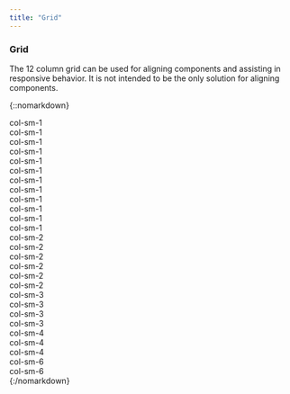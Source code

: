 ```yaml
---
title: "Grid"
---
```


<div class="pl-pattern">

<h3>Grid</h3>

The 12 column grid can be used for aligning components and assisting in responsive behavior. It is not intended to be the only solution for aligning components. 

{::nomarkdown}
<div class="pl-preview">
    <div class="container-fluid pl-grid-example">
        <div class="row">
            <div class="col-sm-1"><div>col-sm-1</div></div>
            <div class="col-sm-1"><div>col-sm-1</div></div>
            <div class="col-sm-1"><div>col-sm-1</div></div>
            <div class="col-sm-1"><div>col-sm-1</div></div>
            <div class="col-sm-1"><div>col-sm-1</div></div>
            <div class="col-sm-1"><div>col-sm-1</div></div>
            <div class="col-sm-1"><div>col-sm-1</div></div>
            <div class="col-sm-1"><div>col-sm-1</div></div>
            <div class="col-sm-1"><div>col-sm-1</div></div>
            <div class="col-sm-1"><div>col-sm-1</div></div>
            <div class="col-sm-1"><div>col-sm-1</div></div>
            <div class="col-sm-1"><div>col-sm-1</div></div>
        </div>
        <div class="row">
            <div class="col-sm-2"><div>col-sm-2</div></div>
            <div class="col-sm-2"><div>col-sm-2</div></div>
            <div class="col-sm-2"><div>col-sm-2</div></div>
            <div class="col-sm-2"><div>col-sm-2</div></div>
            <div class="col-sm-2"><div>col-sm-2</div></div>
            <div class="col-sm-2"><div>col-sm-2</div></div>
        </div>
        <div class="row">
            <div class="col-sm-3"><div>col-sm-3</div></div>
            <div class="col-sm-3"><div>col-sm-3</div></div>
            <div class="col-sm-3"><div>col-sm-3</div></div>
            <div class="col-sm-3"><div>col-sm-3</div></div>
        </div>
        <div class="row">
            <div class="col-sm-4"><div>col-sm-4</div></div>
            <div class="col-sm-4"><div>col-sm-4</div></div>
            <div class="col-sm-4"><div>col-sm-4</div></div>
        </div>
        <div class="row">
            <div class="col-sm-6"><div>col-sm-6</div></div>
            <div class="col-sm-6"><div>col-sm-6</div></div>
        </div>
    </div>
</div>
{:/nomarkdown}

</div>

